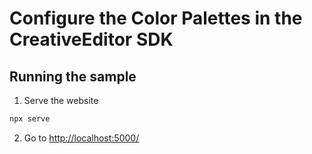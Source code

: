 # Configure the Color Palettes in the CreativeEditor SDK


## Running the sample

1. Serve the website

```bash
npx serve
```

2. Go to [http://localhost:5000/](http://localhost:5000/)
